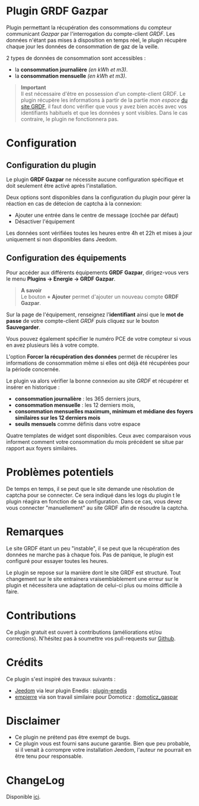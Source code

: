 # Plugin GRDF Gazpar

Plugin permettant la récupération des consommations du compteur communicant *Gazpar* par l'interrogation du compte-client *GRDF*. Les données n'étant pas mises à disposition en temps réel, le plugin récupère chaque jour les données de consommation de gaz de la veille. 

2 types de données de consommation sont accessibles :
- la **consommation journalière** *(en kWh et m3)*.
- la **consommation mensuelle** *(en kWh et m3)*.

>**Important**      
>Il est nécessaire d'être en possession d'un compte-client GRDF. Le plugin récupère les informations à partir de la partie *mon espace* <a href="https://monespace.grdf.fr/monespace/particulier/accueil" target="_blank">du site GRDF</a>, il faut donc vérifier que vous y avez bien accès avec vos identifiants habituels et que les données y sont visibles. Dans le cas contraire, le plugin ne fonctionnera pas.

# Configuration

## Configuration du plugin

Le plugin **GRDF Gazpar** ne nécessite aucune configuration spécifique et doit seulement être activé après l'installation.

Deux options sont disponibles dans la configuration du plugin pour gérer la réaction en cas de détecion de captcha à la connexion:
- Ajouter une entrée dans le centre de message (cochée par défaut)
- Désactiver l'équipement 

Les données sont vérifiées toutes les heures entre 4h et 22h et mises à jour uniquement si non disponibles dans Jeedom.

## Configuration des équipements

Pour accéder aux différents équipements **GRDF Gazpar**, dirigez-vous vers le menu **Plugins → Energie → GRDF Gazpar**.

> **A savoir**    
> Le bouton **+ Ajouter** permet d'ajouter un nouveau compte **GRDF Gazpar**.

Sur la page de l'équipement, renseignez l'**identifiant** ainsi que le **mot de passe** de votre compte-client *GRDF* puis cliquez sur le bouton **Sauvegarder**.

Vous pouvez également spécifier le numéro PCE de votre compteur si vous en avez plusieurs liés à votre compte.

L'option **Forcer la récupération des données** permet de récupérer les informations de consommation même si elles ont déjà été récupérées pour la période concernée.

Le plugin va alors vérifier la bonne connexion au site *GRDF* et récupérer et insérer en historique :
- **consommation journalière** : les 365 derniers jours,
- **consommation mensuelle** : les 12 derniers mois,
- **consommation mensuelles maximum, minimum et médiane des foyers similaires sur les 12 derniers mois**
- **seuils mensuels** comme définis dans votre espace

Quatre templates de widget sont disponibles. Ceux avec comparaison vous informent comment votre consommation du mois précédent se situe par rapport aux foyers similaires.

# Problèmes potentiels

De temps en temps, il se peut que le site demande une résolution de captcha pour se connecter.
Ce sera indiqué dans les logs du plugin t le plugin réagira en fonction de sa configuration.
Dans ce cas, vous devez vous connecter "manuellement" au site GRDF afin de résoudre la captcha.

# Remarques

Le site GRDF étant un peu "instable", il se peut que la récupération des données ne marche pas à chaque fois. Pas de panique, le plugin est configuré pour essayer toutes les heures.

Le plugin se repose sur la manière dont le site GRDF est structuré. Tout changement sur le site entrainera vraisemblablement une erreur sur le plugin et nécessitera une adaptation de celui-ci plus ou moins difficile à faire.

# Contributions

Ce plugin gratuit est ouvert à contributions (améliorations et/ou corrections). N'hésitez pas à soumettre vos pull-requests sur <a href="https://github.com/hugoKs3/plugin-jazpar" target="_blank">Github</a>.

# Crédits

Ce plugin s'est inspiré des travaux suivants :

-   [Jeedom](https://github.com/jeedom) via leur plugin Enedis : [plugin-enedis](https://github.com/jeedom/plugin-enedis)
-   [empierre](https://github.com/empierre) via son travail similaire pour Domoticz : [domoticz_gaspar](https://github.com/empierre/domoticz_gaspar)

# Disclaimer

-   Ce plugin ne prétend pas être exempt de bugs.
-   Ce plugin vous est fourni sans aucune garantie. Bien que peu probable, si il venait à corrompre votre installation Jeedom, l'auteur ne pourrait en être tenu pour responsable.

# ChangeLog
Disponible [ici](./changelog.html).
